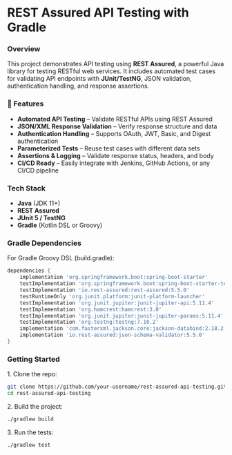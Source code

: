 # REST Assured API Testing with Gradle

### Overview
This project demonstrates API testing using **REST Assured**, a powerful Java library for testing RESTful web services. It includes automated test cases for validating API endpoints with **JUnit/TestNG**, JSON validation, authentication handling, and response assertions.

### 🔹 Features
- **Automated API Testing** – Validate RESTful APIs using REST Assured
- **JSON/XML Response Validation** – Verify response structure and data
- **Authentication Handling** – Supports OAuth, JWT, Basic, and Digest authentication
- **Parameterized Tests** – Reuse test cases with different data sets
- **Assertions & Logging** – Validate response status, headers, and body
- **CI/CD Ready** – Easily integrate with Jenkins, GitHub Actions, or any CI/CD pipeline

### Tech Stack
- **Java** (JDK 11+)
- **REST Assured**
- **JUnit 5 / TestNG**
- **Gradle** (Kotlin DSL or Groovy)

### Gradle Dependencies
For Gradle Groovy DSL (build.gradle):

```gradle
dependencies {
	implementation 'org.springframework.boot:spring-boot-starter'
	testImplementation 'org.springframework.boot:spring-boot-starter-test'
	testImplementation 'io.rest-assured:rest-assured:5.5.0'
	testRuntimeOnly 'org.junit.platform:junit-platform-launcher'
	testImplementation 'org.junit.jupiter:junit-jupiter-api:5.11.4'
    testImplementation 'org.hamcrest:hamcrest:3.0'
	testImplementation 'org.junit.jupiter:junit-jupiter-params:5.11.4'
	testImplementation 'org.testng:testng:7.10.2'
	implementation 'com.fasterxml.jackson.core:jackson-databind:2.18.2'
	implementation 'io.rest-assured:json-schema-validator:5.5.0'
}
```

### Getting Started

1️. Clone the repo:
   ```sh
   git clone https://github.com/your-username/rest-assured-api-testing.git
   cd rest-assured-api-testing
   ```

2️. Build the project:
   ```sh
   ./gradlew build
   ```

3️. Run the tests:
   ```sh
   ./gradlew test
   ```
